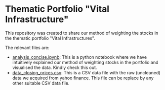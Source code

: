 # Thematic Portfolio "Vital Infrastructure"

This repository was created to share our method of weighting the stocks in the thematic portfolio "Vital Infrastructures". 

The relevant files are:
- [analysis_concise.ipynb](analysis_concise.ipynb): This is a python notebook where we have intuitively explained our method of weighting stocks in the portfolio and visualised the data. Kindly check this out.
- [data_closing_prices.csv](data_closing_prices.csv): This is a CSV data file with the raw (uncleaned) data we acquired from yahoo finance. This file can be replace by any other suitable CSV data file.
